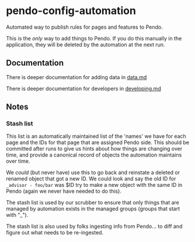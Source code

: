 # pendo-config-automation

Automated way to publish rules for pages and features to Pendo.

This is the *only* way to add things to Pendo. If you do this manually in the application, they will be deleted by the automation at the next run.

## Documentation

There is deeper documentation for adding data in [data.md](/docs/data.md)

There is deeper documentation for developers in [developing.md](/docs/developing.md)

## Notes

### Stash list

This list is an automatically maintained list of the 'names' we have for each page and the IDs
for that page that are assigned Pendo side. This should be committed after runs to give us hints
about how things are changing over time, and provide a canonical record of objects the automation
maintains over time.

We *could* (but never have) use this to go back and reinstate a deleted or renamed object
that got a new ID. We could look and say the old ID for `_advisor - foo/bar` was $ID try to make a new
object with the same ID in Pendo (again we never have needed to do this).

The stash list is used by our scrubber to ensure that only things that are managed by automation
exists in the managed groups (groups that start with "_").

The stash list is also used by folks ingesting info from Pendo... to diff and figure out what needs to
be re-ingested.

